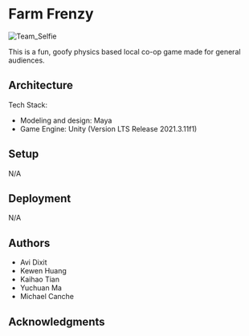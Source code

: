 # Farm Frenzy

![Team_Selfie](https://user-images.githubusercontent.com/59535829/192889399-115d7143-0f5a-488e-93a6-5884dcd9c3d0.jpg)

This is a fun, goofy physics based local co-op game made for general audiences. 

## Architecture

Tech Stack:
- Modeling and design: Maya
- Game Engine: Unity (Version LTS Release 2021.3.11f1)

## Setup

N/A

## Deployment

N/A

## Authors

* Avi Dixit
* Kewen Huang
* Kaihao Tian
* Yuchuan Ma
* Michael Canche

## Acknowledgments
